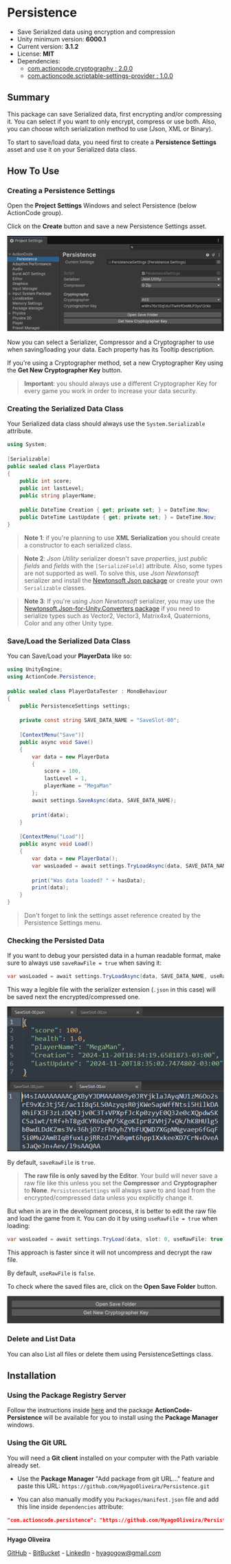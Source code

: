 # Persistence

* Save Serialized data using encryption and compression
* Unity minimum version: **6000.1**
* Current version: **3.1.2**
* License: **MIT**
* Dependencies:
    - [com.actioncode.cryptography : 2.0.0](https://github.com/HyagoOliveira/Cryptography/tree/2.0.0)
    - [com.actioncode.scriptable-settings-provider : 1.0.0](https://github.com/HyagoOliveira/ScriptableSettingsProvider/tree/1.0.0)

## Summary

This package can save Serialized data, first encrypting and/or compressing it. You can select if you want to only encrypt, compress or use both.
Also, you can choose witch serialization method to use (Json, XML or Binary).

To start to save/load data, you need first to create a **Persistence Settings** asset and use it on your Serialized data class.

## How To Use

### Creating a Persistence Settings

Open the **Project Settings** Windows and select Persistence (below ActionCode group).

Click on the **Create** button and save a new Persistence Settings asset.

![The Persistence Settings Menu](/Docs~/PersistenceSettingsMenu.png "The Persistence Settings Menu")

Now you can select a Serializer, Compressor and a Cryptographer to use when saving/loading your data. Each property has its Tooltip description.

If you're using a Cryptographer method, set a new Cryptographer Key using the **Get New Cryptographer Key** button. 

>**Important**: you should always use a different Cryptographer Key for every game you work in order to increase your data security.   

### Creating the Serialized Data Class

Your Serialized data class should always use the `System.Serializable` attribute.

```csharp
using System;

[Serializable]
public sealed class PlayerData
{
    public int score;
    public int lastLevel;
    public string playerName;

    public DateTime Creation { get; private set; } = DateTime.Now;
    public DateTime LastUpdate { get; private set; } = DateTime.Now;
}
```

>**Note 1**: if you're planning to use **XML Serialization** you should create a constructor to each serialized class.

>**Note 2**: *Json Utility* serializer doesn't save *properties*, just *public fields* and *fields* with the `[SerializeField]` attribute. 
Also, some types are not supported as well.
To solve this, use *Json Newtonsoft* serializer and install the [Newtonsoft Json package](https://github.com/applejag/Newtonsoft.Json-for-Unity/wiki/Install-official-via-UPM) or create your own `Serializable` classes.

>**Note 3**: If you're using *Json Newtonsoft* serializer, you may use the [Newtonsoft.Json-for-Unity.Converters package](https://github.com/applejag/Newtonsoft.Json-for-Unity/wiki/Install-Converters-via-UPM) if you need to serialize types such as Vector2, Vector3, Matrix4x4, Quaternions, Color and any other Unity type.

### Save/Load the Serialized Data Class

You can Save/Load your **PlayerData** like so:

```csharp
using UnityEngine;
using ActionCode.Persistence;

public sealed class PlayerDataTester : MonoBehaviour
{
    public PersistenceSettings settings;

    private const string SAVE_DATA_NAME = "SaveSlot-00";

    [ContextMenu("Save")]
    public async void Save()
    {
        var data = new PlayerData
        {
            score = 100,
            lastLevel = 1,
            playerName = "MegaMan"
        };
        await settings.SaveAsync(data, SAVE_DATA_NAME);

        print(data);
    }

    [ContextMenu("Load")]
    public async void Load()
    {
        var data = new PlayerData();
        var wasLoaded = await settings.TryLoadAsync(data, SAVE_DATA_NAME);

        print("Was data loaded? " + hasData);
        print(data);
    }
}
```

>Don't forget to link the settings asset reference created by the Persistence Settings menu.

### Checking the Persisted Data

If you want to debug your persisted data in a human readable format, make sure to always use `saveRawFile = true` when saving it:

```csharp
var wasLoaded = await settings.TryLoadAsync(data, SAVE_DATA_NAME, useRawFile: true);
```

This way a legible file with the serializer extension (`.json` in this case) will be saved next the encrypted/compressed one.

![The SaveSlotFiles](/Docs~/SaveSlotFiles.png "The Save Slot Files")

By default, `saveRawFile` is `true`.

>**The raw file is only saved by the Editor**. Your build will never save a raw file like this unless you set the **Compressor** and **Cryptographer** to **None**. `PersistenceSettings` will always save to and load from the encrypted/compressed data unless you explicitly change it.

But when in are in the development process, it is better to edit the raw file and load the game from it. You can do it by using `useRawFile = true` when loading:

```csharp
var wasLoaded = await settings.TryLoad(data, slot: 0, useRawFile: true);
```

This approach is faster since it will not uncompress and decrypt the raw file.

By default, `useRawFile` is `false`.

To check where the saved files are, click on the **Open Save Folder** button.

![The SaveRawFile](/Docs~/SaveRawFile-OpenSaveFolder.png "The Save Raw File option")

### Delete and List Data

You can also List all files or delete them using PersistenceSettings class.

## Installation

### Using the Package Registry Server

Follow the instructions inside [here](https://cutt.ly/ukvj1c8) and the package **ActionCode-Persistence** 
will be available for you to install using the **Package Manager** windows.

### Using the Git URL

You will need a **Git client** installed on your computer with the Path variable already set. 

- Use the **Package Manager** "Add package from git URL..." feature and paste this URL: `https://github.com/HyagoOliveira/Persistence.git`

- You can also manually modify you `Packages/manifest.json` file and add this line inside `dependencies` attribute: 

```json
"com.actioncode.persistence": "https://github.com/HyagoOliveira/Persistence.git"
```

---

**Hyago Oliveira**

[GitHub](https://github.com/HyagoOliveira) -
[BitBucket](https://bitbucket.org/HyagoGow/) -
[LinkedIn](https://www.linkedin.com/in/hyago-oliveira/) -
<hyagogow@gmail.com>